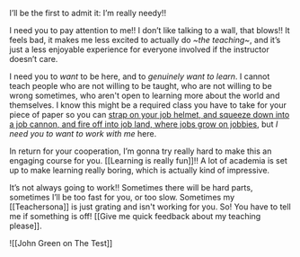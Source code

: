 I’ll be the first to admit it: I’m really needy!!

I need you to pay attention to me!! I don’t like talking to a wall, that blows!! It feels bad, it makes me less excited to actually do *~the teaching~*, and it’s just a less enjoyable experience for everyone involved if the instructor doesn’t care.

I need you to *want* to be here, and to *genuinely want to learn*. I cannot teach people who are not willing to be taught, who are not willing to be wrong sometimes, who aren't open to learning more about the world and themselves. I know this might be a required class you have to take for your piece of paper so you can [strap on your job helmet, and squeeze down into a job cannon, and fire off into job land, where jobs grow on jobbies](https://youtu.be/wbq571QME2Y), but *I need you to want to work with me* here.

In return for your cooperation, I’m gonna try really hard to make this an engaging course for you. [[Learning is really fun]]!! A lot of academia is set up to make learning really boring, which is actually kind of impressive.

It’s not always going to work!! Sometimes there will be hard parts, sometimes I’ll be too fast for you, or too slow. Sometimes my [[Teachersona]] is just grating and isn't working for you. So! You have to tell me if something is off! [[Give me quick feedback about my teaching please]].

![[John Green on The Test]]